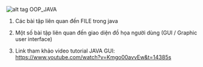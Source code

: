  ![alt tag](https://www.iconfinder.com/icons/401285/java_icon) OOP_JAVA

1. Các bài tập liên quan đến FILE trong java

2. Một số bài tập liên quan đến giao diện đồ họa người dùng (GUI / Graphic user interface)

3. Link tham khảo video tutorial JAVA GUI: https://www.youtube.com/watch?v=Kmgo00avvEw&t=14385s
